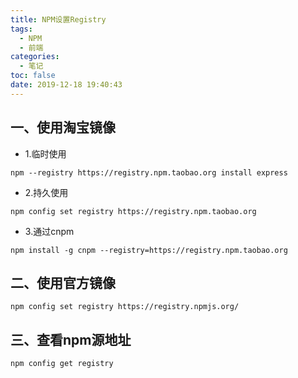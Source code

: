 ```yaml
---
title: NPM设置Registry
tags:
  - NPM
  - 前端
categories:
  - 笔记
toc: false
date: 2019-12-18 19:40:43
---
```


## 一、使用淘宝镜像
* 1.临时使用

```
npm --registry https://registry.npm.taobao.org install express
```

* 2.持久使用

```
npm config set registry https://registry.npm.taobao.org
```

* 3.通过cnpm

```
npm install -g cnpm --registry=https://registry.npm.taobao.org
```

## 二、使用官方镜像

```
npm config set registry https://registry.npmjs.org/
```

## 三、查看npm源地址

```
npm config get registry
```